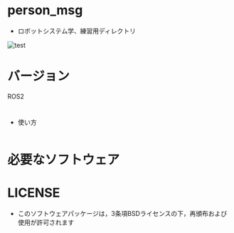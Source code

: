 # person_msg
 * ロボットシステム学、練習用ディレクトリ

![test]()

# バージョン
ROS2

# 


 * 使い方
```
```

# 必要なソフトウェア

# LICENSE
 * このソフトウェアパッケージは，3条項BSDライセンスの下，再頒布および使用が許可されます
